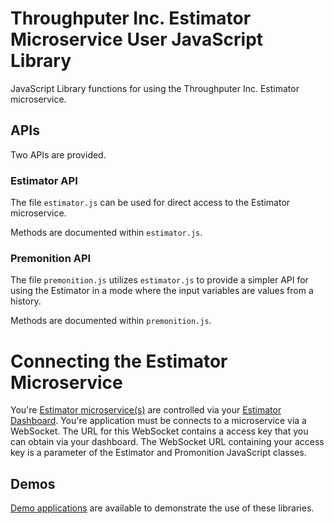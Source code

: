 # Throughputer Inc. Estimator Microservice User JavaScript Library

JavaScript Library functions for using the Throughputer Inc. Estimator microservice.

## APIs

Two APIs are provided.

### Estimator API

The file `estimator.js` can be used for direct access to the Estimator microservice.

Methods are documented within `estimator.js`.

### Premonition API

The file `premonition.js` utilizes `estimator.js` to provide a simpler API for using the Estimator in a mode where the input variables are values from a history.

Methods are documented within `premonition.js`.

# Connecting the Estimator Microservice

You're [Estimator microservice(s)](https://www.estimatorlab.com) are controlled via your [Estimator Dashboard](https://www.estimatorlab.com). You're application must be connects to a microservice via a WebSocket. The URL for this WebSocket contains a access key that you can obtain via your dashboard. The WebSocket URL containing your access key is a parameter of the Estimator and Promonition JavaScript classes.

## Demos

[Demo applications](https://github.com/throughputer/estimator_demos) are available to demonstrate the use of these libraries.
